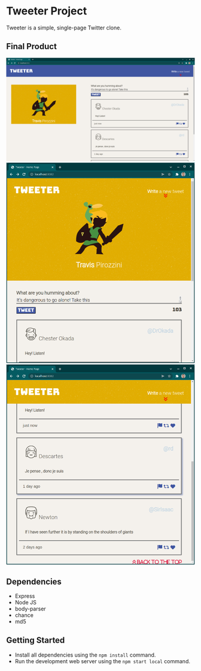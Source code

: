 # Tweeter Project

Tweeter is a simple, single-page Twitter clone.

## Final Product
!["Desktop View"](https://github.com/T-Pirozzini/tweeter/blob/master/public/docs/desktop-view.png?raw=true)
!["Tablet View"](https://github.com/T-Pirozzini/tweeter/blob/master/public/docs/tablet-view.png?raw=true)
!["Scrolled View"](https://github.com/T-Pirozzini/tweeter/blob/master/public/docs/scrolled-view.png?raw=true)

## Dependencies

- Express
- Node JS
- body-parser
- chance
- md5


## Getting Started

- Install all dependencies using the `npm install` command.
- Run the development web server using the `npm start local` command.
